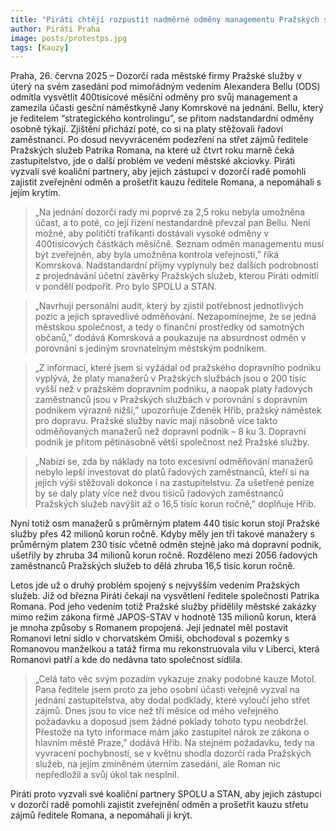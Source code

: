 ```yaml
---
title: "Piráti chtějí rozpustit nadměrné odměny managementu Pražských služeb do platů řadových zaměstnanců, ředitele Romana vyzvali, aby konečně vyvrátil svůj střetu zájmů"
author: Piráti Praha
image: posts/protestps.jpg
tags: [Kauzy]
---
```


Praha, 26. června 2025 – Dozorčí rada městské firmy Pražské služby v úterý na svém zasedání pod mimořádným vedením Alexandera Bellu (ODS) odmítla vysvětlit 400tisícové měsíční odměny pro svůj management a zamezila účasti gesční náměstkyně Jany Komrskové na jednání.  Bellu, který je ředitelem “strategického kontrolingu”, se přitom nadstandardní odměny osobně týkají. Zjištění přichází poté, co si na platy stěžovali řadoví zaměstnanci. Po dosud nevyvráceném podezření na střet zájmů ředitele Pražských služeb Patrika Romana, na které už čtvrt roku marně čeká zastupitelstvo, jde o další problém ve vedení městské akciovky. Piráti vyzvali své koaliční partnery, aby jejich zástupci v dozorčí radě pomohli zajistit zveřejnění odměn a prošetřit kauzu ředitele Romana, a nepomáhali s jejím krytím.

> „Na jednání dozorčí rady mi poprvé za 2,5 roku nebyla umožněna účast, a to poté, co její řízení nestandardně převzal pan Bellu. Není možné, aby političtí trafikanti dostávali vysoké odměny v 400tisícových částkách měsíčně. Seznam odměn managementu musí být zveřejněn, aby byla umožněna kontrola veřejnosti,” říká Komrsková. Nadstandardní příjmy vyplynuly bez dalších podrobností z projednávání účetní závěrky Pražských služeb, kterou Piráti odmítli v pondělí podpořit.  Pro bylo SPOLU a STAN. 

> „Navrhuji personální audit, který by zjistil potřebnost jednotlivých pozic a jejich spravedlivé odměňování. Nezapomínejme, že se jedná městskou společnost, a tedy o finanční prostředky od samotných občanů,” dodává Komrsková a poukazuje na absurdnost odměn v porovnání s jediným srovnatelným městským podnikem. 

> „Z informací, které jsem si vyžádal od pražského dopravního podniku vyplývá, že platy manažerů v Pražských službách jsou o 200 tisíc vyšší než v pražském dopravním podniku, a naopak platy řadových zaměstnanců jsou v Pražských službách v porovnání s dopravním podnikem výrazně nižší,” upozorňuje Zdeněk Hřib, pražský náměstek pro dopravu. Pražské služby navíc mají násobně více takto odměňovaných manažerů než dopravní podnik – 8 ku 3. Dopravní podnik je přitom pětinásobně větší společnost než Pražské služby.

> „Nabízí se, zda by náklady na toto excesivní odměňování manažerů nebylo lepší investovat do platů řadových zaměstnanců, kteří si na jejich výši stěžovali dokonce i na zastupitelstvu. Za ušetřené peníze by se daly platy více než dvou tisíců řadových zaměstnanců Pražských služeb navýšit až o 16,5 tisíc korun ročně,” doplňuje Hřib.

Nyní totiž osm manažerů s průměrným platem 440 tisíc korun stojí Pražské služby přes 42 milionů korun ročně. Kdyby měly jen tři takové manažery s průměrným platem 230 tisíc včetně odměn stejně jako má dopravní podnik, ušetřily by zhruba 34 milionů korun ročně. Rozděleno mezi 2056 řadových zaměstnanců Pražských služeb to dělá zhruba 16,5 tisíc korun ročně.

Letos jde už o druhý problém spojený s nejvyšším vedením Pražských služeb. Již od března Piráti čekají na vysvětlení ředitele společnosti Patrika Romana. Pod jeho vedením totiž Pražské služby přidělily městské zakázky mimo režim zákona firmě JAPOS-STAV v hodnotě 135 milionů korun, která je mnoha způsoby s Romanem propojená. Její jednatel měl postavit Romanovi letní sídlo v chorvatském Omiši, obchodoval s pozemky s Romanovou manželkou a tatáž firma mu rekonstruovala vilu v Liberci, která Romanovi patří a kde do nedávna tato společnost sídlila.

> „Celá tato věc svým pozadím vykazuje znaky podobné kauze Motol. Pana ředitele jsem proto za jeho osobní účasti veřejně vyzval na jednání zastupitelstva, aby dodal podklady, které vyloučí jeho střet zájmů. Dnes jsou to více než tři měsíce od mého veřejného požadavku a doposud jsem žádné poklady tohoto typu neobdržel. Přestože na tyto informace mám jako zastupitel nárok ze zákona o hlavním městě Praze,” dodává Hřib. Na stejném požadavku, tedy na vyvracení pochybností, se v květnu shodla dozorčí rada Pražských služeb, na jejím zmíněném úterním zasedání, ale Roman nic nepředložil a svůj úkol tak nesplnil. 

Piráti proto vyzvali své koaliční partnery SPOLU a STAN, aby jejich zástupci v dozorčí radě pomohli zajistit zveřejnění odměn a prošetřit kauzu střetu zájmů ředitele Romana, a nepomáhali ji krýt.
